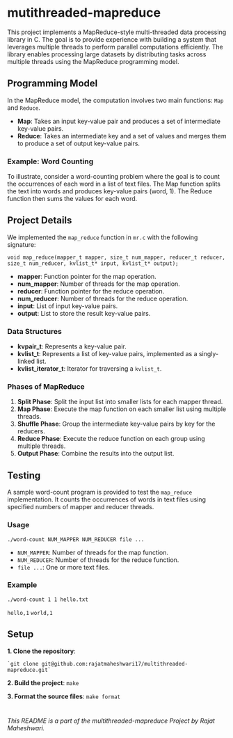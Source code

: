 ﻿# mutithreaded-mapreduce

This project implements a MapReduce-style multi-threaded data processing library in C. The goal is to provide experience with building a system that leverages multiple threads to perform parallel computations efficiently. The library enables processing large datasets by distributing tasks across multiple threads using the MapReduce programming model.

## Programming Model

In the MapReduce model, the computation involves two main functions: `Map` and `Reduce`.

-   **Map**: Takes an input key-value pair and produces a set of intermediate key-value pairs.
-   **Reduce**: Takes an intermediate key and a set of values and merges them to produce a set of output key-value pairs.

### Example: Word Counting

To illustrate, consider a word-counting problem where the goal is to count the occurrences of each word in a list of text files. The Map function splits the text into words and produces key-value pairs (word, 1). The Reduce function then sums the values for each word.

## Project Details

We implemented the `map_reduce` function in `mr.c` with the following signature:

`void map_reduce(mapper_t mapper, size_t num_mapper, reducer_t reducer,
                size_t num_reducer, kvlist_t* input, kvlist_t* output);` 

-   **mapper**: Function pointer for the map operation.
-   **num_mapper**: Number of threads for the map operation.
-   **reducer**: Function pointer for the reduce operation.
-   **num_reducer**: Number of threads for the reduce operation.
-   **input**: List of input key-value pairs.
-   **output**: List to store the result key-value pairs.

### Data Structures

-   **kvpair_t**: Represents a key-value pair.
-   **kvlist_t**: Represents a list of key-value pairs, implemented as a singly-linked list.
-   **kvlist_iterator_t**: Iterator for traversing a `kvlist_t`.

### Phases of MapReduce

1.  **Split Phase**: Split the input list into smaller lists for each mapper thread.
2.  **Map Phase**: Execute the map function on each smaller list using multiple threads.
3.  **Shuffle Phase**: Group the intermediate key-value pairs by key for the reducers.
4.  **Reduce Phase**: Execute the reduce function on each group using multiple threads.
5.  **Output Phase**: Combine the results into the output list.

## Testing

A sample word-count program is provided to test the `map_reduce` implementation. It counts the occurrences of words in text files using specified numbers of mapper and reducer threads.

### Usage

`./word-count NUM_MAPPER NUM_REDUCER file ...` 

-   `NUM_MAPPER`: Number of threads for the map function.
-   `NUM_REDUCER`: Number of threads for the reduce function.
-   `file ...`: One or more text files.

### Example

`./word-count 1 1 hello.txt`

`hello,1`
`world,1` 

## Setup

**1.  Clone the repository**:
        
    `git clone git@github.com:rajatmaheshwari17/multithreaded-mapreduce.git` 
    
**2.  Build the project**:
    `make` 
    
**3.  Format the source files**:
    `make format`

#
_This README is a part of the multithreaded-mapreduce Project by Rajat Maheshwari._
